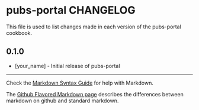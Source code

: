 pubs-portal CHANGELOG
=====================

This file is used to list changes made in each version of the pubs-portal cookbook.

0.1.0
-----
- [your_name] - Initial release of pubs-portal

- - -
Check the [Markdown Syntax Guide](http://daringfireball.net/projects/markdown/syntax) for help with Markdown.

The [Github Flavored Markdown page](http://github.github.com/github-flavored-markdown/) describes the differences between markdown on github and standard markdown.
